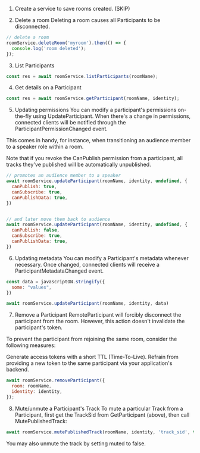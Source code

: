 1. Create a service to save rooms created. (SKIP)

2. Delete a room
Deleting a room causes all Participants to be disconnected.


```javascript
// delete a room
roomService.deleteRoom('myroom').then(() => {
  console.log('room deleted');
});
```

3. List Participants

```javascript
const res = await roomService.listParticipants(roomName);
```

4. Get details on a Participant

```javascript
const res = await roomService.getParticipant(roomName, identity);
```

5. Updating permissions
You can modify a participant's permissions on-the-fly using UpdateParticipant. When there's a change in permissions, connected clients will be notified through the ParticipantPermissionChanged event.

This comes in handy, for instance, when transitioning an audience member to a speaker role within a room.

Note that if you revoke the CanPublish permission from a participant, all tracks they've published will be automatically unpublished.


```javascript
// promotes an audience member to a speaker
await roomService.updateParticipant(roomName, identity, undefined, {
  canPublish: true,
  canSubscribe: true,
  canPublishData: true,
})


// and later move them back to audience
await roomService.updateParticipant(roomName, identity, undefined, {
  canPublish: false,
  canSubscribe: true,
  canPublishData: true,
})
```

6. Updating metadata
You can modify a Participant's metadata whenever necessary. Once changed, connected clients will receive a ParticipantMetadataChanged event.


```javascript
const data = javascriptON.stringify({
  some: "values",
})

await roomService.updateParticipant(roomName, identity, data)
```

7. Remove a Participant
RemoteParticipant will forcibly disconnect the participant from the room. However, this action doesn't invalidate the participant's token.

To prevent the participant from rejoining the same room, consider the following measures:

Generate access tokens with a short TTL (Time-To-Live).
Refrain from providing a new token to the same participant via your application's backend.

```javascript
await roomService.removeParticipant({
  room: roomName,
  identity: identity,
});
```

8. Mute/unmute a Participant's Track
To mute a particular Track from a Participant, first get the TrackSid from GetParticipant (above), then call MutePublishedTrack:


```javascript
await roomService.mutePublishedTrack(roomName, identity, 'track_sid', true);
```

You may also unmute the track by setting muted to false.




